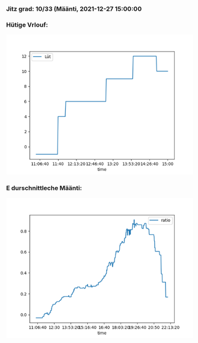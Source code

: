 ### Jitz grad: 10/33 (Määnti, 2021-12-27 15:00:00

### Hütige Vrlouf:
![Graph](Today.png)

### E durschnittleche Määnti:
![Graph](Määnti.png)